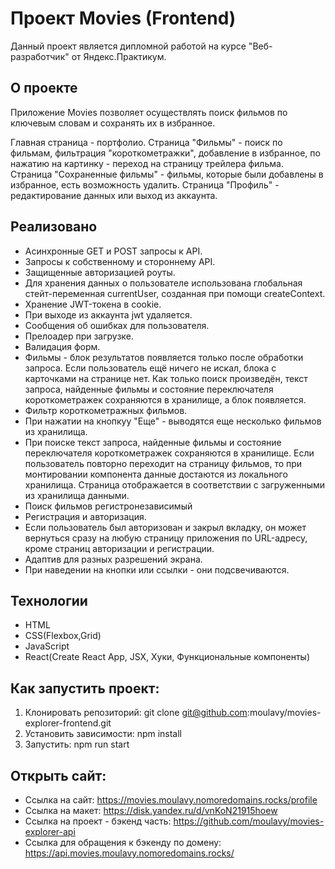 # Проект Movies (Frontend)

Данный проект является дипломной работой на курсе "Веб-разработчик" от Яндекс.Практикум. 

## О проекте

Приложение Movies позволяет осуществлять поиск фильмов по ключевым словам и сохранять их в избранное.

Главная страница - портфолио. 
Страница "Фильмы" - поиск по фильмам, фильтрация "короткометражки", добавление в избранное, по нажатию на картинку - переход на страницу трейлера фильма.
Страница "Сохраненные фильмы" - фильмы, которые были добавлены в избранное, есть возможность удалить.
Страница "Профиль" - редактирование данных или выход из аккаунта.

## Реализовано
* Асинхронные GET и POST запросы к API.
* Запросы к собственному и стороннему API.
* Защищенные авторизацией роуты.
* Для хранения данных о пользователе использована глобальная стейт-переменная currentUser, созданная при помощи createContext.
* Хранение JWT-токена в cookie.
* При выходе из аккаунта jwt удаляется.
* Сообщения об ошибках для пользователя.
* Прелоадер при загрузке.
* Валидация форм.
* Фильмы - блок результатов появляется только после обработки запроса. Если пользователь ещё ничего не искал, блока с карточками на странице нет.
Как только поиск произведён, текст запроса, найденные фильмы и состояние переключателя короткометражек сохраняются в хранилище, а блок появляется.
* Фильтр короткометражных фильмов.
* При нажатии на кнопкуу "Еще" - выводятся еще несколько фильмов из хранилища.
* При поиске текст запроса, найденные фильмы и состояние переключателя короткометражек сохраняются в хранилище. Если пользователь повторно переходит на страницу фильмов, то при монтировании компонента данные достаются из локального хранилища. Страница отображается в соответствии с загруженными из хранилища данными.
* Поиск фильмов регистронезависимый
* Регистрация и авторизация.
* Если пользователь был авторизован и закрыл вкладку, он может вернуться сразу на любую страницу приложения по URL-адресу, кроме страниц авторизации и регистрации.
* Адаптив для разных разрешений экрана.
* При наведении на кнопки или ссылки - они подсвечиваются.

## Технологии
* HTML
* CSS(Flexbox,Grid)
* JavaScript
* React(Create React App, JSX, Хуки, Функциональные компоненты)

## Как запустить проект:
1) Клонировать репозиторий: git clone git@github.com:moulavy/movies-explorer-frontend.git
2) Установить зависимости: npm install
3) Запустить: npm run start

## Открыть сайт:
* Ссылка на сайт: https://movies.moulavy.nomoredomains.rocks/profile
* Ссылка на макет: https://disk.yandex.ru/d/vnKoN21915hoew
* Ссылка на проект - бэкенд часть: https://github.com/moulavy/movies-explorer-api
* Ссылка для обращения к бэкенду по домену: https://api.movies.moulavy.nomoredomains.rocks/


